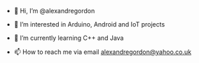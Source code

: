 - 👋 Hi, I’m @alexandregordon
- 👀 I’m interested in Arduino, Android and IoT projects
- 🌱 I’m currently learning C++ and Java

- 📫 How to reach me via email alexandregordon@yahoo.co.uk

<!---
alexandregordon/alexandregordon is a ✨ special ✨ repository because its `README.md` (this file) appears on your GitHub profile.
You can click the Preview link to take a look at your changes.
--->
